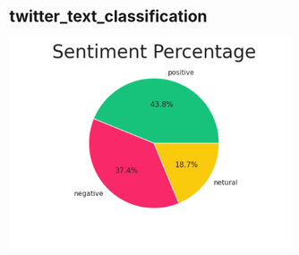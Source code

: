 # twitter_text_classification

<img src = https://github.com/ttariqaziz/twitter_text_classification/blob/main/Plots/Pie%20Chart%20of%20Sentiments.png>
